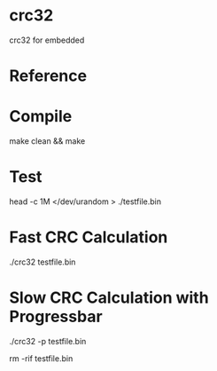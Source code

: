 # crc32

crc32 for embedded

# Reference


# Compile

make clean && make

# Test

head -c 1M </dev/urandom > ./testfile.bin

# Fast CRC Calculation

./crc32 testfile.bin 

# Slow CRC Calculation with Progressbar

./crc32 -p testfile.bin 

rm -rif testfile.bin 

